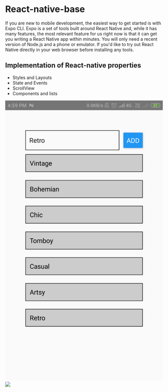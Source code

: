 # React-native-base

If you are new to mobile development, the easiest way to get started is with Expo CLI. Expo is a set of tools built around React Native and, while it has many features, the most relevant feature for us right now is that it can get you writing a React Native app within minutes. You will only need a recent version of Node.js and a phone or emulator. If you'd like to try out React Native directly in your web browser before installing any tools.

## Implementation of React-native properties
- Styles and Layouts
- State and Events
- ScrollView
- Components and lists

![](components.png)
![](Scrollvew.png)
